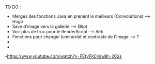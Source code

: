 TO DO :
- Merges des fonctions Java en prenant le meilleurs (Convolutions)  --> Hugo
- Save d'image vers la gallerie  --> Elliot
- Voir plus de truc pour le RenderScript  --> Seb
- Fonctions pour changer luminosité et contraste de l'image --> ?
-
-
-https://www.youtube.com/watch?v=FEtyFK0lnjw&t=202s
